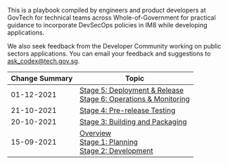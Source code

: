 This is a playbook compiled by engineers and product developers at GovTech for technical teams across Whole-of-Government for practical guidance to incorporate DevSecOps policies in IM8 while developing applications.  

We also seek feedback from the Developer Community working on public sectors applications. You can email your feedback and suggestions to ask_codex@tech.gov.sg. 

| Change Summary | Topic |
| :---| ---- | 
| 01-12-2021 | <a href="https://docs.developer.tech.gov.sg/docs/devsecops-playbook/#/devsecops-playbook?id=stage-5-deployment-and-release">Stage 5: Deployment & Release </a><br /><a href="https://docs.developer.tech.gov.sg/docs/devsecops-playbook/#/devsecops-playbook?id=stage-6-operations-amp-monitoring">Stage 6: Operations & Monitoring </a>
| 21-10-2021 | <a href="https://docs.developer.tech.gov.sg/docs/devsecops-playbook/#/devsecops-playbook?id=stage-4-pre-release-testing">Stage 4: Pre-release Testing</a>
| 20-10-2021 | <a href="https://docs.developer.tech.gov.sg/docs/devsecops-playbook/#/devsecops-playbook?id=stage-3-building-and-packaging">Stage 3: Building and Packaging</a>
| 15-09-2021 | <a href="https://docs.developer.gov.sg/docs/devsecops-playbook/#/devsecops-playbook?id=overview">Overview </a><br /><a href="https://docs.developer.gov.sg/docs/devsecops-playbook/#/devsecops-playbook?id=stage-1-planning">Stage 1: Planning </a><br /><a href="https://docs.developer.gov.sg/docs/devsecops-playbook/#/devsecops-playbook?id=stage-2-development-code">Stage 2: Development </a> 

 
